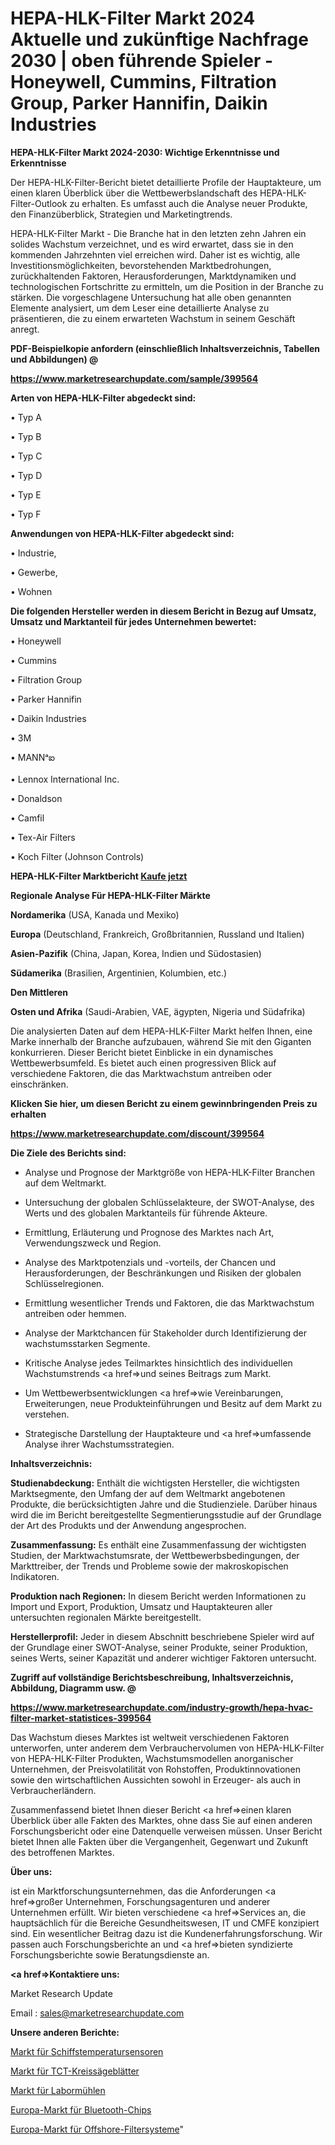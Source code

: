 # HEPA-HLK-Filter Markt 2024 Aktuelle und zukünftige Nachfrage 2030 | oben führende Spieler - Honeywell, Cummins, Filtration Group, Parker Hannifin, Daikin Industries

<strong>HEPA-HLK-Filter Markt 2024-2030: Wichtige Erkenntnisse und Erkenntnisse</strong>

Der HEPA-HLK-Filter-Bericht bietet detaillierte Profile der Hauptakteure, um einen klaren Überblick über die Wettbewerbslandschaft des HEPA-HLK-Filter-Outlook zu erhalten. Es umfasst auch die Analyse neuer Produkte, den Finanzüberblick, Strategien und Marketingtrends.

HEPA-HLK-Filter Markt - Die Branche hat in den letzten zehn Jahren ein solides Wachstum verzeichnet, und es wird erwartet, dass sie in den kommenden Jahrzehnten viel erreichen wird. Daher ist es wichtig, alle Investitionsmöglichkeiten, bevorstehenden Marktbedrohungen, zurückhaltenden Faktoren, Herausforderungen, Marktdynamiken und technologischen Fortschritte zu ermitteln, um die Position in der Branche zu stärken. Die vorgeschlagene Untersuchung hat alle oben genannten Elemente analysiert, um dem Leser eine detaillierte Analyse zu präsentieren, die zu einem erwarteten Wachstum in seinem Geschäft anregt.



<strong><b>PDF-Beispielkopie anfordern (einschließlich Inhaltsverzeichnis, Tabellen und Abbildungen) @ </b></strong>

<strong><a href=https://www.marketresearchupdate.com/sample/399564>

<strong>https://www.marketresearchupdate.com/sample/399564</u></a></strong></strong>



<strong>Arten von HEPA-HLK-Filter abgedeckt sind:</strong>

• Typ A

• Typ B

• Typ C

• Typ D

• Typ E

• Typ F



<strong>Anwendungen von HEPA-HLK-Filter abgedeckt sind:</strong>

• Industrie,

• Gewerbe,

• Wohnen



<strong>Die folgenden Hersteller werden in diesem Bericht in Bezug auf Umsatz, Umsatz und Marktanteil für jedes Unternehmen bewertet:</strong>

• Honeywell

• Cummins

• Filtration Group

• Parker Hannifin

• Daikin Industries

• 3M

• MANNᵃఐ

• Lennox International Inc.

• Donaldson

• Camfil

• Tex-Air Filters

• Koch Filter (Johnson Controls)



<strong>HEPA-HLK-Filter Marktbericht <a href=https://www.marketresearchupdate.com/buynow/399564>Kaufe jetzt</a></strong>



<strong>Regionale Analyse Für HEPA-HLK-Filter Märkte</strong>



<strong>Nordamerika</strong> (USA, Kanada und Mexiko)



<strong>Europa</strong> (Deutschland, Frankreich, Großbritannien, Russland und Italien)



<strong>Asien-Pazifik</strong> (China, Japan, Korea, Indien und Südostasien)



<strong>Südamerika</strong> (Brasilien, Argentinien, Kolumbien, etc.)



<strong>Den Mittleren</strong> 

<strong>Osten und Afrika</strong> (Saudi-Arabien, VAE, ägypten, Nigeria und Südafrika)

Die analysierten Daten auf dem HEPA-HLK-Filter Markt helfen Ihnen, eine Marke innerhalb der Branche aufzubauen, während Sie mit den Giganten konkurrieren. Dieser Bericht bietet Einblicke in ein dynamisches Wettbewerbsumfeld. Es bietet auch einen progressiven Blick auf verschiedene Faktoren, die das Marktwachstum antreiben oder einschränken.



<strong>Klicken Sie hier, um diesen Bericht zu einem gewinnbringenden Preis zu erhalten
</strong>

<strong><a href=https://www.marketresearchupdate.com/discount/399564>https://www.marketresearchupdate.com/discount/399564</b></u></strong></a>



<strong>Die Ziele des Berichts sind:</strong>

- Analyse und Prognose der Marktgröße von HEPA-HLK-Filter Branchen auf dem Weltmarkt.

- Untersuchung der globalen Schlüsselakteure, der SWOT-Analyse, des Werts und des globalen Marktanteils für führende Akteure.

- Ermittlung, Erläuterung und Prognose des Marktes nach Art, Verwendungszweck und Region.

- Analyse des Marktpotenzials und -vorteils, der Chancen und Herausforderungen, der Beschränkungen und Risiken der globalen Schlüsselregionen.

- Ermittlung wesentlicher Trends und Faktoren, die das Marktwachstum antreiben oder hemmen.

- Analyse der Marktchancen für Stakeholder durch Identifizierung der wachstumsstarken Segmente.

- Kritische Analyse jedes Teilmarktes hinsichtlich des individuellen Wachstumstrends <a href=>und</a> seines Beitrags zum Markt.

- Um Wettbewerbsentwicklungen <a href=>wie</a> Vereinbarungen, Erweiterungen, neue Produkteinführungen und Besitz auf dem Markt zu verstehen.

- Strategische Darstellung der Hauptakteure und <a href=>umfas</a>sende Analyse ihrer Wachstumsstrategien.



<strong>Inhaltsverzeichnis:</strong>



<strong>Studienabdeckung:</strong> Enthält die wichtigsten Hersteller, die wichtigsten Marktsegmente, den Umfang der auf dem Weltmarkt angebotenen Produkte, die berücksichtigten Jahre und die Studienziele. Darüber hinaus wird die im Bericht bereitgestellte Segmentierungsstudie auf der Grundlage der Art des Produkts und der Anwendung angesprochen.



<strong>Zusammenfassung:</strong> Es enthält eine Zusammenfassung der wichtigsten Studien, der Marktwachstumsrate, der Wettbewerbsbedingungen, der Markttreiber, der Trends und Probleme sowie der makroskopischen Indikatoren.



<strong>Produktion nach Regionen:</strong> In diesem Bericht werden Informationen zu Import und Export, Produktion, Umsatz und Hauptakteuren aller untersuchten regionalen Märkte bereitgestellt.



<strong>Herstellerprofil:</strong> Jeder in diesem Abschnitt beschriebene Spieler wird auf der Grundlage einer SWOT-Analyse, seiner Produkte, seiner Produktion, seines Werts, seiner Kapazität und anderer wichtiger Faktoren untersucht.



<strong><b>Zugriff auf vollständige Berichtsbeschreibung, Inhaltsverzeichnis, Abbildung, Diagramm usw. @ </b></strong>

<strong><a href=https://www.marketresearchupdate.com/industry-growth/hepa-hvac-filter-market-statistices-399564>https://www.marketresearchupdate.com/industry-growth/hepa-hvac-filter-market-statistices-399564</a></strong>

Das Wachstum dieses Marktes ist weltweit verschiedenen Faktoren unterworfen, unter anderem dem Verbrauchervolumen von HEPA-HLK-Filter von HEPA-HLK-Filter Produkten, Wachstumsmodellen anorganischer Unternehmen, der Preisvolatilität von Rohstoffen, Produktinnovationen sowie den wirtschaftlichen Aussichten sowohl in Erzeuger- als auch in Verbraucherländern.

Zusammenfassend bietet Ihnen dieser Bericht <a href=>einen</a> klaren Überblick über alle Fakten des Marktes, ohne dass Sie auf einen anderen Forschungsbericht oder eine Datenquelle verweisen müssen. Unser Bericht bietet Ihnen alle Fakten über die Vergangenheit, Gegenwart und Zukunft des betroffenen Marktes.



<strong>Über uns:</strong>

 ist ein Marktforschungsunternehmen, das die Anforderungen <a href=>großer</a> Unternehmen, Forschungsagenturen und anderer Unternehmen erfüllt. Wir bieten verschiedene <a href=>Services</a> an, die hauptsächlich für die Bereiche Gesundheitswesen, IT und CMFE konzipiert sind. Ein wesentlicher Beitrag dazu ist die Kundenerfahrungsforschung. Wir passen auch Forschungsberichte an und <a href=>bieten</a> syndizierte Forschungsberichte sowie Beratungsdienste an.



<strong><a href=>Kontaktiere uns:</a></strong>

Market Research Update

Email : sales@marketresearchupdate.com



<strong>Unsere anderen Berichte:</strong>

<a href=https://www.linkedin.com/pulse/ship-temperature-sensors-market-2023-size-growth-trends>Markt für Schiffstemperatursensoren</a>

<a href=https://www.linkedin.com/pulse/tct-circular-saw-blades-market-witness-huge-growth-2027>Markt für TCT-Kreissägeblätter</a>

<a href=https://www.linkedin.com/pulse/laboratory-mills-market-size-emerging-trends>Markt für Labormühlen</a>

<a href=https://www.linkedin.com/pulse/europe-bluetooth-chips-market-expecting-outstanding-growth>Europa-Markt für Bluetooth-Chips</a>

<a href=https://www.linkedin.com/pulse/europe-offshore-filter-systems-market-size2023-2030>Europa-Markt für Offshore-Filtersysteme</a>"
